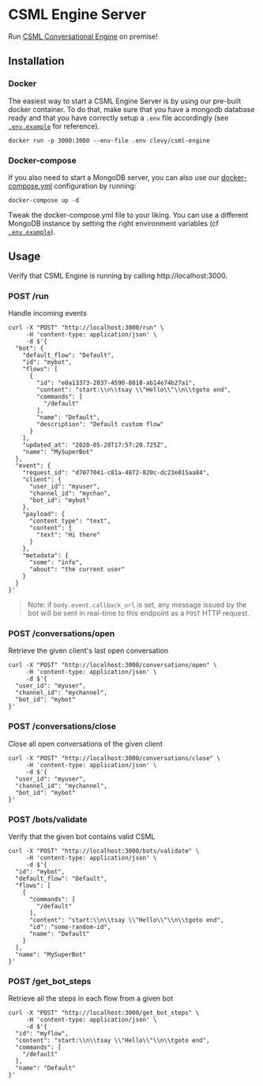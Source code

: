 # CSML Engine Server

Run [CSML Conversational Engine](https://csml.dev) on premise!

## Installation

### Docker

The easiest way to start a CSML Engine Server is by using our pre-built docker container. To do that, make sure that you have a mongodb database ready and that you have correctly setup a `.env` file accordingly (see [`.env.example`](https://github.com/CSML-by-Clevy/csml-engine-docker/blob/master/.env.example) for reference).

```
docker run -p 3000:3000 --env-file .env clevy/csml-engine
```

### Docker-compose

If you also need to start a MongoDB server, you can also use our [docker-compose.yml](https://github.com/CSML-by-Clevy/csml-engine-docker/blob/master/docker-compose.yml) configuration by running:

```
docker-compose up -d
```

Tweak the docker-compose.yml file to your liking. You can use a different MongoDB instance by setting the right environment variables (cf [`.env.example`](https://github.com/CSML-by-Clevy/csml-engine-docker/blob/master/.env.example)).

## Usage

Verify that CSML Engine is running by calling http://localhost:3000.

### POST /run

Handle incoming events

```shell
curl -X "POST" "http://localhost:3000/run" \
     -H 'content-type: application/json' \
     -d $'{
  "bot": {
    "default_flow": "Default",
    "id": "mybot",
    "flows": [
      {
        "id": "e0a13373-2037-4590-8018-ab14e74b27a1",
        "content": "start:\\n\\tsay \\"Hello\\"\\n\\tgoto end",
        "commands": [
          "/default"
        ],
        "name": "Default",
        "description": "Default custom flow"
      }
    ],
    "updated_at": "2020-05-28T17:57:20.725Z",
    "name": "MySuperBot"
  },
  "event": {
    "request_id": "d7077041-c81a-4872-820c-dc23e015aa84",
    "client": {
      "user_id": "myuser",
      "channel_id": "mychan",
      "bot_id": "mybot"
    },
    "payload": {
      "content_type": "text",
      "content": {
        "text": "Hi there"
      }
    },
    "metadata": {
      "some": "info",
      "about": "the current user"
    }
  }
}'
```
> Note: if `body.event.callback_url` is set, any message issued by the bot will be sent in real-time to this endpoint as a `POST` HTTP request.

### POST /conversations/open

Retrieve the given client's last open conversation

```shell
curl -X "POST" "http://localhost:3000/conversations/open" \
     -H 'content-type: application/json' \
     -d $'{
  "user_id": "myuser",
  "channel_id": "mychannel",
  "bot_id": "mybot"
}'
```

### POST /conversations/close

Close all open conversations of the given client

```shell
curl -X "POST" "http://localhost:3000/conversations/close" \
     -H 'content-type: application/json' \
     -d $'{
  "user_id": "myuser",
  "channel_id": "mychannel",
  "bot_id": "mybot"
}'
```

### POST /bots/validate

Verify that the given bot contains valid CSML

```shell
curl -X "POST" "http://localhost:3000/bots/validate" \
     -H 'content-type: application/json' \
     -d $'{
  "id": "mybot",
  "default_flow": "Default",
  "flows": [
    {
      "commands": [
        "/default"
      ],
      "content": "start:\\n\\tsay \\"Hello\\"\\n\\tgoto end",
      "id": "some-random-id",
      "name": "Default"
    }
  ],
  "name": "MySuperBot"
}'
```

### POST /get_bot_steps

Retrieve all the steps in each flow from a given bot

```shell
curl -X "POST" "http://localhost:3000/get_bot_steps" \
     -H 'content-type: application/json' \
     -d $'{
  "id": "myflow",
  "content": "start:\\n\\tsay \\"Hello\\"\\n\\tgoto end",
  "commands": [
    "/default"
  ],
  "name": "Default"
}'
```

